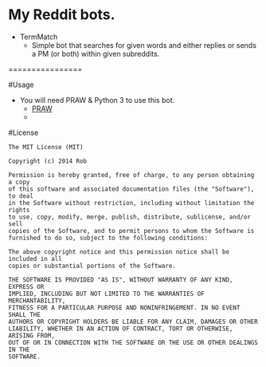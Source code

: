 My Reddit bots.
================
+ TermMatch
  * Simple bot that searches for given words and either replies or sends a PM (or both) within given subreddits.

================

#Usage

+ You will need PRAW & Python 3 to use this bot.
  * [PRAW](https://github.com/praw-dev/praw)  
  * 
#License
```
The MIT License (MIT)

Copyright (c) 2014 Rob

Permission is hereby granted, free of charge, to any person obtaining a copy
of this software and associated documentation files (the "Software"), to deal
in the Software without restriction, including without limitation the rights
to use, copy, modify, merge, publish, distribute, sublicense, and/or sell
copies of the Software, and to permit persons to whom the Software is
furnished to do so, subject to the following conditions:

The above copyright notice and this permission notice shall be included in all
copies or substantial portions of the Software.

THE SOFTWARE IS PROVIDED "AS IS", WITHOUT WARRANTY OF ANY KIND, EXPRESS OR
IMPLIED, INCLUDING BUT NOT LIMITED TO THE WARRANTIES OF MERCHANTABILITY,
FITNESS FOR A PARTICULAR PURPOSE AND NONINFRINGEMENT. IN NO EVENT SHALL THE
AUTHORS OR COPYRIGHT HOLDERS BE LIABLE FOR ANY CLAIM, DAMAGES OR OTHER
LIABILITY, WHETHER IN AN ACTION OF CONTRACT, TORT OR OTHERWISE, ARISING FROM,
OUT OF OR IN CONNECTION WITH THE SOFTWARE OR THE USE OR OTHER DEALINGS IN THE
SOFTWARE.
```
